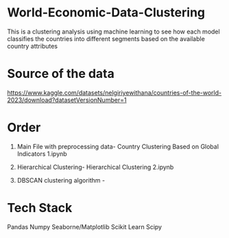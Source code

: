 # World-Economic-Data-Clustering
This is a clustering analysis using machine learning to see how each model classifies the countries into different segments based on the available country attributes
# Source of the data
https://www.kaggle.com/datasets/nelgiriyewithana/countries-of-the-world-2023/download?datasetVersionNumber=1
# Order
1. Main File with preprocessing data- Country Clustering Based on Global Indicators 1.ipynb

2. Hierarchical Clustering- Hierarchical Clustering 2.ipynb
 
3. DBSCAN clustering algorithm -
   
# Tech Stack
Pandas
Numpy
Seaborne/Matplotlib
Scikit Learn
Scipy

